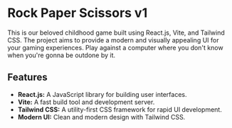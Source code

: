 # Rock Paper Scissors v1

This is our beloved childhood game built using React.js, Vite, and Tailwind CSS. The project aims to provide a modern and visually appealing UI for your gaming experiences. Play against a computer where you don't know when you're gonna be outdone by it.

## Features

- **React.js:** A JavaScript library for building user interfaces.
- **Vite:** A fast build tool and development server.
- **Tailwind CSS:** A utility-first CSS framework for rapid UI development.
- **Modern UI:** Clean and modern design with Tailwind CSS.
